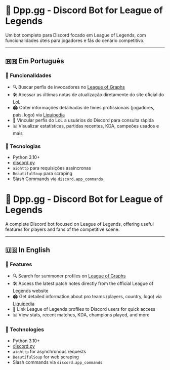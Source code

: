 # 🤖 Dpp.gg - Discord Bot for League of Legends

Um bot completo para Discord focado em League of Legends, com funcionalidades úteis para jogadores e fãs do cenário competitivo.

---

## 🇧🇷 Em Português

### 🎯 Funcionalidades

- 🔍 Buscar perfis de invocadores no [League of Graphs](https://www.leagueofgraphs.com/)
- 🛠️ Acessar as últimas notas de atualização diretamente do site oficial do LoL
- 🏟️ Obter informações detalhadas de times profissionais (jogadores, país, logo) via [Liquipedia](https://liquipedia.net/)
- 🔗 Vincular perfis do LoL a usuários do Discord para consulta rápida
- 📊 Visualizar estatísticas, partidas recentes, KDA, campeões usados e mais

### 🧠 Tecnologias

- Python 3.10+
- [discord.py](https://discordpy.readthedocs.io/)
- `aiohttp` para requisições assíncronas
- `BeautifulSoup` para scraping
- Slash Commands via `discord.app_commands`




# 🤖 Dpp.gg - Discord Bot for League of Legends

A complete Discord bot focused on League of Legends, offering useful features for players and fans of the competitive scene.

---

## 🇺🇸 In English

### 🎯 Features

- 🔍 Search for summoner profiles on [League of Graphs](https://www.leagueofgraphs.com/)
- 🛠️ Access the latest patch notes directly from the official League of Legends website
- 🏟️ Get detailed information about pro teams (players, country, logo) via [Liquipedia](https://liquipedia.net/)
- 🔗 Link League of Legends profiles to Discord users for quick access
- 📊 View stats, recent matches, KDA, champions played, and more

### 🧠 Technologies

- Python 3.10+
- [discord.py](https://discordpy.readthedocs.io/)
- `aiohttp` for asynchronous requests
- `BeautifulSoup` for web scraping
- Slash commands via `discord.app_commands`


